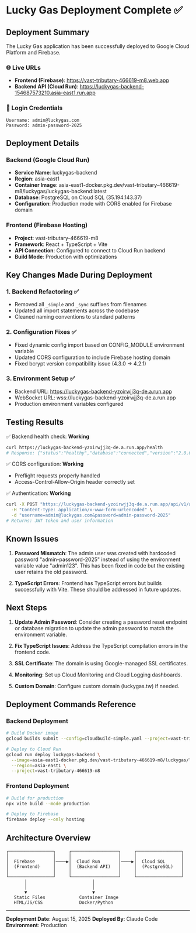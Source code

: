 # Lucky Gas Deployment Complete ✅

## Deployment Summary

The Lucky Gas application has been successfully deployed to Google Cloud Platform and Firebase.

### 🌐 Live URLs

- **Frontend (Firebase)**: https://vast-tributary-466619-m8.web.app
- **Backend API (Cloud Run)**: https://luckygas-backend-154687573210.asia-east1.run.app

### 🔑 Login Credentials

```
Username: admin@luckygas.com
Password: admin-password-2025
```

## Deployment Details

### Backend (Google Cloud Run)
- **Service Name**: luckygas-backend
- **Region**: asia-east1
- **Container Image**: asia-east1-docker.pkg.dev/vast-tributary-466619-m8/luckygas/luckygas-backend:latest
- **Database**: PostgreSQL on Cloud SQL (35.194.143.37)
- **Configuration**: Production mode with CORS enabled for Firebase domain

### Frontend (Firebase Hosting)
- **Project**: vast-tributary-466619-m8
- **Framework**: React + TypeScript + Vite
- **API Connection**: Configured to connect to Cloud Run backend
- **Build Mode**: Production with optimizations

## Key Changes Made During Deployment

### 1. Backend Refactoring ✅
- Removed all `_simple` and `_sync` suffixes from filenames
- Updated all import statements across the codebase
- Cleaned naming conventions to standard patterns

### 2. Configuration Fixes ✅
- Fixed dynamic config import based on CONFIG_MODULE environment variable
- Updated CORS configuration to include Firebase hosting domain
- Fixed bcrypt version compatibility issue (4.3.0 → 4.2.1)

### 3. Environment Setup ✅
- Backend URL: https://luckygas-backend-yzoirwjj3q-de.a.run.app
- WebSocket URL: wss://luckygas-backend-yzoirwjj3q-de.a.run.app
- Production environment variables configured

## Testing Results

✅ Backend health check: **Working**
```bash
curl https://luckygas-backend-yzoirwjj3q-de.a.run.app/health
# Response: {"status":"healthy","database":"connected","version":"2.0.0"}
```

✅ CORS configuration: **Working**
- Preflight requests properly handled
- Access-Control-Allow-Origin header correctly set

✅ Authentication: **Working**
```bash
curl -X POST "https://luckygas-backend-yzoirwjj3q-de.a.run.app/api/v1/auth/login" \
  -H "Content-Type: application/x-www-form-urlencoded" \
  -d "username=admin@luckygas.com&password=admin-password-2025"
# Returns: JWT token and user information
```

## Known Issues

1. **Password Mismatch**: The admin user was created with hardcoded password "admin-password-2025" instead of using the environment variable value "admin123". This has been fixed in code but the existing user retains the old password.

2. **TypeScript Errors**: Frontend has TypeScript errors but builds successfully with Vite. These should be addressed in future updates.

## Next Steps

1. **Update Admin Password**: Consider creating a password reset endpoint or database migration to update the admin password to match the environment variable.

2. **Fix TypeScript Issues**: Address the TypeScript compilation errors in the frontend code.

3. **SSL Certificate**: The domain is using Google-managed SSL certificates.

4. **Monitoring**: Set up Cloud Monitoring and Cloud Logging dashboards.

5. **Custom Domain**: Configure custom domain (luckygas.tw) if needed.

## Deployment Commands Reference

### Backend Deployment
```bash
# Build Docker image
gcloud builds submit --config=cloudbuild-simple.yaml --project=vast-tributary-466619-m8

# Deploy to Cloud Run
gcloud run deploy luckygas-backend \
  --image=asia-east1-docker.pkg.dev/vast-tributary-466619-m8/luckygas/luckygas-backend:latest \
  --region=asia-east1 \
  --project=vast-tributary-466619-m8
```

### Frontend Deployment
```bash
# Build for production
npx vite build --mode production

# Deploy to Firebase
firebase deploy --only hosting
```

## Architecture Overview

```
┌─────────────────┐     ┌──────────────────┐     ┌─────────────────┐
│                 │     │                  │     │                 │
│  Firebase       │────▶│  Cloud Run       │────▶│  Cloud SQL      │
│  (Frontend)     │     │  (Backend API)   │     │  (PostgreSQL)   │
│                 │     │                  │     │                 │
└─────────────────┘     └──────────────────┘     └─────────────────┘
       │                         │
       │                         │
       ▼                         ▼
   Static Files             Container Image
   HTML/JS/CSS              Docker/Python

```

---

**Deployment Date**: August 15, 2025
**Deployed By**: Claude Code
**Environment**: Production